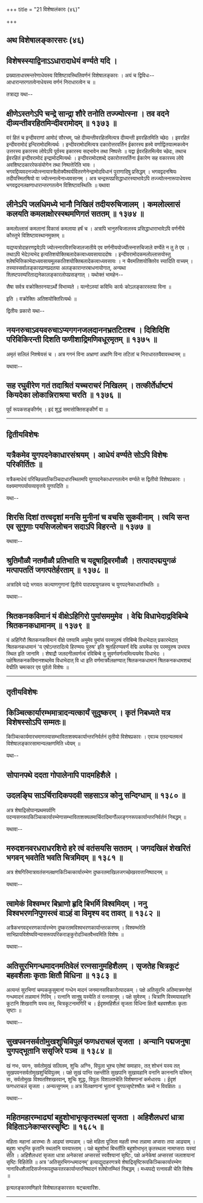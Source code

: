 +++
title = "21 विशेषालंकारः (४६)"

+++


## अथ विशेषालङ्कारसरः (४६)

## विशेषस्स्याद्विनाऽऽधारादाधेयं वर्ण्यते यदि ।

प्रख्याताधारमन्तरेणाधेयस्य विशिष्टावस्थितिवर्णनं विशेषालङ्कारः । अयं च
द्विविधः-- आधारान्तरगतत्वेनाधेयस्य वर्णनं निराधारत्वेन च ॥

तत्राद्या यथा--



## क्षीणेऽस्तगेऽपि चन्द्रे सान्द्रा शौरे तनोति तज्ज्योत्स्ना । तव वदने दीव्यन्तीवरहितमिन्दीवरामोदम् ॥ १३७३ ॥

वरं हितं च इन्दीवराणां आमोदं सौरभम्, पक्षे दीव्यन्तीवरहितमित्यत्र
दीव्यन्ती इवरहितमिति च्छेदः । इवरहितं इन्दीवरामोदं इन्दिरामोदमित्यर्थः ।
इन्दीवरामोदमित्यत्र दकारोत्तरवर्तिन ईकारस्य ह्रस्वे
वर्णाद्वितयात्मकत्वेन उत्तरस्य इकारस्य लोपेऽपि पूर्वस्य इकारस्य सद्भावेन
तथा निष्पत्तेः ॥ यद्वा ईवरहितमित्येव च्छेदः, तथाच ईवरहितं इन्दीवरामोदं
इन्द्रामोदमित्यर्थः । इन्दीवरामोदशब्दे दकारोत्तरवर्तिना ईकारेण सह
वकारस्य लोपे अवशिष्टदकाररेफसंयोगेन तथा निष्पत्तेरिति भावः ।
भगवद्दिव्यवदनज्योत्स्नायास्त्रैलोक्यैश्वर्यवितरणेनेन्द्रामोदविधानं
पुराणादिषु प्रसिद्धम् । भगवद्वदनश्रियः तदीयस्मितश्रियो वा
ज्योत्स्नात्वेनाध्यवसानम् । अत्र चन्द्ररूपप्रसिद्धाधारस्याभावेऽपि
तज्ज्योत्स्नारूपाधेयस्य भगवद्वदनलक्षणाधारान्तरगतत्वेन विशिष्टावस्थितिः ॥
यथावा



## लीनेऽपि जलधिमध्ये भानौ निखिलं तदीयरुचिजालम् । कमलोल्लासं कलयति कमलाक्षोरस्स्थमणिगतं सततम् ॥ १३७४ ॥

कमलोल्लासं कमलानां विकासं कमलाया हर्षं च । अत्रापि भानुरुचिजालस्य
प्रसिद्धाधाराभावेऽपि वर्णनीये कौस्तुभे विशिष्टावस्थानमुक्तम् ॥

यद्यप्यत्रोदाहरणद्वयेऽपि ज्योत्स्नारविरुचिजालजातीये एव
वर्णनीययोर्ज्योत्स्नारुचिजाले वर्ण्येते न तु ते एव । तथाऽपि भेदेऽप्यभेद
इत्यतिशयोक्तिबलादेकत्वाध्यवसायाददोषः । इन्दीवरामोदकमलोल्लासयोस्तु
श्लेषभित्तिकाभेदाध्यवसायमूलकातिशयोक्तिबलादेकत्वाध्यवसायः । न
चैवमतिशयोक्तिरेव स्यादिति वाच्यम् । तस्यास्सर्वालङ्कारप्राणप्रदतया
अलङ्कारान्तरबाधनायोगात्, अन्यथा
श्लिष्टपरम्परिताद्यनेकालङ्कारलोपप्रसङ्गात् । यथोक्तं भामहेन--

सैषा सर्वत्र वक्रोक्तिरनयाऽर्थो विभाव्यते ।
यत्नोऽस्यां कविभिः कार्यः कोऽलङ्कारस्तया विना ॥

इति । वक्रोक्तिः अतिशयोक्तिरित्यर्थः ॥

द्वितीयः प्रकारो यथा--



## नयनरुचाऽवयवरुचाऽप्यगगनजलदाननभ्रतटितश्च । दिशिदिशि परिविकिरन्ती दिशति फणीशाद्रिमणिवधूरमृतम् ॥ १३७५ ॥

अमृतं सलिलं निश्श्रेयसं च । अत्र गगनं विना अभ्राणां अभ्राणि विना तटितां
च निराधारतयैवावस्थानम् ॥

यथावा--



## सह रघुवीरेण गतं तदाश्रितं यच्चराचरं निखिलम् । तत्कीर्तेर्धाष्ट्यं कियदेका लोकान्निराश्रया चरति ॥ १३७६ ॥

पूर्वं रूपकसङ्कीर्णम् । इदं शुद्धं समासोक्तिसङ्कीर्णं वा ॥


_________


## द्वितीयविशेषः





## यत्रैकमेव युगपदनेकाधारसंश्रयम् । आधेयं वर्ण्यते सोऽपि विशेषः परिकीर्तितः ॥

यत्रैकमाधेयं परिच्छिन्नयत्किञ्चिदाधारस्थितमपि युगपदनेकाधारगतत्वेन
वर्ण्यते स द्वितीयो विशेषप्रकारः । वक्ष्यमाणपर्यायव्यावृत्तये युगपदिति ॥

यथा--



## शिरसि दिशां तत्त्वदृशां मनसि मुनीनां च वचसि सुकवीनाम् । त्वयि सन्त एव सुगुणाः पयसिजलोचन सदाऽपि विहरन्ते ॥ १३७७ ॥

यथावा--



## श्रुतिमौळौ नतमौळौ प्रतिभाति च यद्वृषाद्रिवरमौळौ । तत्पादपद्मयुगळं मत्पापततिं जगत्पतेर्हरताम् ॥ १३७८ ॥

अत्रादिमे पद्ये भगवतः कल्याणगुणानां द्वितीये पादपद्मयुगळस्य च
युगपदनेकाधारस्थितिः ॥

यथावा--



## श्रितकनकविमानं यं वीक्षेऽहिगिरो पुमांसममुमेव । वेद्मि विधाभेदाद्रविबिम्बे श्रितकनकधामानम् ॥ १३७९ ॥

यं अहिगिरौ श्रितकनकविमानं वीक्षे पश्यामि अमुमेव पुमांसं परमपुरुषं
रविबिम्बे विधाभेदात् प्रकारभेदात् श्रितकनकधामानं 'य एषोऽन्तरादित्ये
हिरण्मयः पुरुष' इति श्रुतहिरण्यवर्णं वेद्मि अयमेक एव परमपुरुष उभयत्र
स्थित इति जानामि । शेषाद्रौ जलदनीलवर्णत्वं रविबिम्बे तु
सुवर्णवर्णत्वमित्ययमेव विधाभेदः ।पक्षेश्रितकनकविमानशब्दमेव विधाभेदात् वि
धा इति वर्णमात्रवैलक्षण्यात् श्रितकनकधामानं श्रितकनकधामशब्दं वेद्मीति
चमत्कार एव पूर्वतो विशेषः ॥


_________


## तृतीयविशेषः





## किञ्चित्कार्यारम्भमात्रादन्यत्कार्यं सुदुष्करम् । कृतं निबध्यते यत्र विशेषस्सोऽपि सम्मतः॥

किञ्चित्कार्यमारभमाणस्यासम्भाविताशक्यकार्यान्तरनिर्वर्तनं तृतीयो
विशेषप्रकारः । एवञ्च एतदन्यतमत्वं विशेषालङ्कारसामान्यलक्षणमिति ध्येयम् ॥

यथा--



## सोपानपथे ददता गोपालेनापि पादमहिशैले ।

## उदलङ्घि साऽर्चिरादिकपदवी सहसाऽत्र कोनु सन्दिग्धाम् ॥ १३८० ॥

अत्र शेषाद्रिसोपानप्रथमपर्वणि
पदन्यसनरूपकिञ्चित्कार्यारम्भेणासम्भाविताशक्यतमार्चिरादिमार्गोल्लङ्गनरूपकार्यान्तरनिर्वर्तनं
निबद्धम् ॥

यथावा--



## मरुदशनवरधराधरशिरो हरे त्वं वतंसयसि सततम् । जगदखिलं शेखरितं भगवन् भवतेति भवति चित्रमिदम् ॥ १३८१ ॥

अत्र शेषगिरिमात्रावतंसनलक्षणकिञ्चित्कार्यारम्भेण
दुष्करतमाखिलजगच्छेखरवत्तानिष्पादनम् ॥

यथावा--



## त्वामेकं विश्वम्भर बिभ्राणो हृदि बिभर्मि विश्वमिदम् । ननु विश्वभरणनिपुणस्त्वं वाऽहं वा विमृश्य वद तावत् ॥ १३८२ ॥

अत्रैकभगवद्भरणकार्यारम्भेण दुष्करतमविश्वभरणकार्यान्तरकरणम् ।
विश्वम्भरेति साभिप्रायविशेष्यविन्यासरूपपरिकराङ्कुरोदञ्चितवैभवमिति विशेषः
॥

यथावा--



## अतिसुरभिगन्धमादनमतिवेलं रत्नसानुमहिशैलम् । सृजतेह चित्रकूटं बहवशैलाः कृताः क्षितौ विधिना ॥ १३८३ ॥

अत्यन्तं सुरभिणां चम्पककुसुमानां गन्धेन मादनं जनमानसविकारोत्पादकम् ।
पक्षे अतिसुरभि अतिमात्रमनोज्ञं गन्धमादनं तन्नामानं गिरिम् । रत्नानि
सानुषु यस्येति तं रत्नसानुम् । पक्षे सुमेरुम् । चित्राणि विस्मयावहानि
कूटानि शिखराणि यस्य तत्, चित्रकूटनामगिरिं च । ईदृशमहिशैलं सृजता विधिना
क्षितौ बहवश्शैलाः कृताः सृष्टाः ॥

यथावा--



## सुखपवनसर्वतोमुखशुचिविपुलं फणधराचलं सृजता । अन्यानि पद्मजनुषा युगपद्भूतानि ससृजिरे पञ्च ॥ १३८४ ॥

खं नभः, पवनः, सर्वतोमुखं सलिलम्, शुचिः अग्निः, विपुला भूश्च एतेषां
समाहारः, तत् शोभनं यस्य तत् सुखपवनसर्वतोमुखशुचिविपुलम् । पक्षे सुखं
पान्ति रक्षन्तीति सुखपानि सुखावहानि वनानि काननानि यस्मिन् सः, सर्वतोमुखः
विश्वतश्शिखरवान्, शुचिः शुद्धः, विपुलः विशालश्चेति विशेषणानां कर्मधारयः
। ईदृशं फणधराचलं सृजता । अन्यत्सुगमम् ॥ अत्र विलक्षणानां भूतानां
युगपत्सृष्टेश्श्रौतः क्रमो न विवक्षितः ॥

यथावा--



## महितमहारम्भाढ्यां बहुशोभाभृत्कृतस्थलां सृजता । अहिशैलधरां धात्रा विहिताऽनेकाप्सरस्सृष्टिः ॥ १६८५ ॥

महिताः महानां आरम्भाः तैः आढ्यां सम्पन्नाम् । पक्षे महिता पूजिता महती
रम्भा तन्नामा अप्सराः तया आढ्याम् । बहुशः भाभृन्ति कृतानि स्थलानि
यस्यास्ताम् । पक्षे बहुशोभां बिभर्तीति बहुशोभाभृत् कृतस्थला नामाप्सराः
यस्यां सेति । अहिशैलधरां सृजता धात्रा अनेकासां अप्सरसां स्वर्वेश्यानां
सृष्टिः, पक्षे अनेकेषां अप्सरसां जलाशयानां सृष्टिः विहितेति ॥ अत्र
'अतिसुरभिगन्धमादनम्' इत्याद्युदाहरणत्रये
शेषाद्रिसृष्टिरूपकिञ्चित्कार्यारम्भेण
नानाविधशैलादिसर्जनरूपदुष्करतरकार्यान्तरनिष्पादनं श्लेषोत्तम्भितं
निबद्धम् । मध्यपद्ये रत्नावळी चेति विशेषः ॥

इत्यलङ्कारमणिहारे विशेषालङ्कारसरः षट्चत्वारिंशः.




_________


